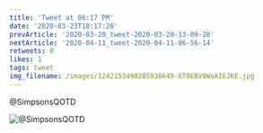 ```yaml
---
title: 'Tweet at 06:17 PM'
date: '2020-03-23T18:17:26'
prevArticle: '2020-03-20_tweet-2020-03-20-13-09-28'
nextArticle: '2020-04-11_tweet-2020-04-11-06-56-14'
retweets: 0
likes: 1
tags: tweet
img_filename: /images/1242153498285936649-ET0EBV8WoAIEJKE.jpg
---
```

@SimpsonsQOTD

![@SimpsonsQOTD](/images/1242153498285936649-ET0EBV8WoAIEJKE.jpg "@SimpsonsQOTD")